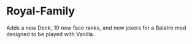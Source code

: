 # Royal-Family
Adds a new Deck, 10 new face ranks, and new jokers for a Balatro mod designed to be played with Vanilla.
